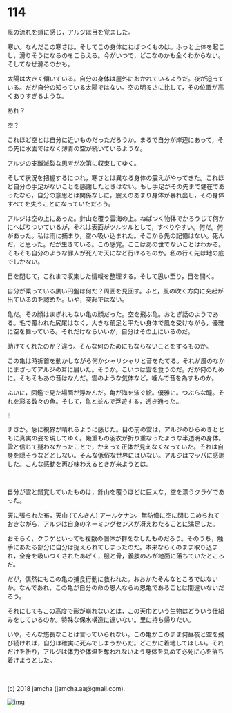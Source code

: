 # 114

風の流れを頬に感じ，アルジは目を覚ました。  

寒い。なんだこの寒さは。そしてこの身体にねばつくものは。ふっと上体を起こし，滑りそうになるのをこらえる。今がいつで，どこなのかも全くわからない。そしてなぜ滑るのかも。  

太陽は大きく傾いている。自分の身体は屋外におかれているようだ。夜が迫っている。だが自分の知っている太陽ではない。空の明るさに比して，その位置が高くありすぎるような。  

あれ？  

空？  

これほど空とは自分に近いものだっただろうか。まるで自分が岸辺にあって，その先に水面ではなく薄青の空が続いているような。  

アルジの支離滅裂な思考が次第に収束してゆく。  

そして状況を把握するにつれ，寒さとは異なる身体の震えがやってきた。これほど自分の手足がないことを感謝したときはない。もし手足がその先まで健在であったなら，自分の意思とは関係なしに，震えのあまり身体が暴れ出し，その身体すべてを失うことになっていただろう。  

アルジは空の上にあった。針山を覆う雲海の上。ねばつく物体でかろうじて何かにへばりついているが，それは表面がツルツルとして，すべりやすい。何だ。何があった。私は雨に捕まり，空へ吸い込まれた。そこから先の記憶はない。死んだ，と思った。だが生きている。この感覚。ここはあの世でないことはわかる。そもそも自分のような罪人が死んで天になど行けるものか。私の行く先は地の底でしかない。  

目を閉じて，これまで収集した情報を整理する。そして思い至り，目を開く。  

自分が乗っている黒い円盤は何だ？周囲を見回す。ふと，風の吹く方向に突起が出ているのを認めた。いや，突起ではない。  

亀だ。その顔はまぎれもない亀の顔だった。空を飛ぶ亀。おとぎ話のようである。毛で覆われた尻尾はなく，大きな前足と平たい身体で風を受けながら，優雅に空を舞っている。それだけならいいが，自分はその上にいるのだ。  

助けてくれたのか？違う。そんな何のためにもならないことをするものか。  

この亀は時折首を動かしながら何かシャリシャリと音をたてる。それが風のなかにまざってアルジの耳に届いた。そうか。こいつは雲を食うのだ。だが何のために。そもそもあの音はなんだ。雲のような気体など，噛んで音を為すものか。  

ふいに，図鑑で見た場面が浮かんだ。亀が海を泳ぐ絵。優雅に。つぶらな瞳。それを彩る数々の魚。そして，亀と並んで浮遊する，透き通った…  

!!  

まさか。急に視界が晴れるように感じた。目の前の雲は，アルジのひらめきとともに真実の姿を現してゆく。幾重もの羽衣が折り重なったような半透明の身体。雲と信じて疑わなかったことで，かえって正体が見えなくなっていた。それは自身を隠そうなどとしない。そんな低俗な世界にはいない。アルジはマッパに感謝した。こんな感動を再び味わえるときが来ようとは。  

<br>  

自分が雲と錯覚していたものは，針山を覆うほどに巨大な，空を漂うクラゲであった。  

天に張られた布，天巾 (てんきん) アールケナン。無防備に空に閉じこめられておきながら，アルジは自身のネーミングセンスが冴えわたることに満足した。  

おそらく，クラゲといっても複数の個体が群をなしたものだろう。そのうち，触手にあたる部分に自分は捉えられてしまったのだ。本来ならそのまま取り込まれ，全身を吸いつくされたあげく，服と骨，義肢のみが地面に落ちていたところだ。  

だが，偶然にもこの亀の捕食行動に救われた。おおかたそんなところではないか。なんであれ，この亀が自分の命の恩人ならぬ恩亀であることは間違いないだろう。  

それにしてもこの高度で形が崩れないとは，この天巾という生物はどういう仕組みをしているのか。特殊な保水構造に違いない。里に持ち帰りたい。  

いや，そんな悠長なことは言っていられない。この亀がこのまま何昼夜と空を飛び続ければ，自分は確実に死んでしまうからだ。どこかに着地してほしい。それだけを祈り，アルジは体力や体温を奪われないよう身体を丸めて必死に心を落ち着けようとした。  

<br>  
<br>  
(c) 2018 jamcha (jamcha.aa@gmail.com).  

[![img](http://i.creativecommons.org/l/by-nc-sa/4.0/88x31.png)](http://creativecommons.org/licenses/by-nc-sa/4.0/deed)